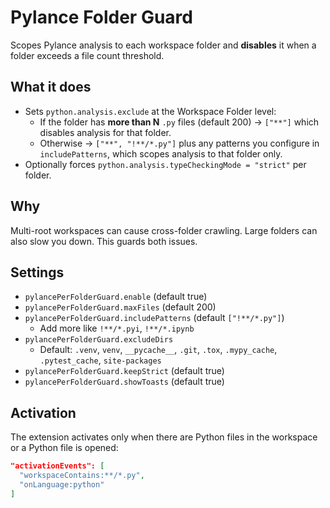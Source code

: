 # Pylance Folder Guard

Scopes Pylance analysis to each workspace folder and **disables** it when a folder exceeds a file count threshold.

## What it does

- Sets `python.analysis.exclude` at the Workspace Folder level:
  - If the folder has **more than N** `.py` files (default 200) → `["**"]` which disables analysis for that folder.
  - Otherwise → `["**", "!**/*.py"]` plus any patterns you configure in `includePatterns`, which scopes analysis to that folder only.
- Optionally forces `python.analysis.typeCheckingMode = "strict"` per folder.

## Why

Multi-root workspaces can cause cross-folder crawling. Large folders can also slow you down. This guards both issues.

## Settings

- `pylancePerFolderGuard.enable` (default true)  
- `pylancePerFolderGuard.maxFiles` (default 200)  
- `pylancePerFolderGuard.includePatterns` (default `["!**/*.py"]`)  
  - Add more like `!**/*.pyi`, `!**/*.ipynb`
- `pylancePerFolderGuard.excludeDirs`  
  - Default: `.venv`, `venv`, `__pycache__`, `.git`, `.tox`, `.mypy_cache`, `.pytest_cache`, `site-packages`
- `pylancePerFolderGuard.keepStrict` (default true)  
- `pylancePerFolderGuard.showToasts` (default true)

## Activation

The extension activates only when there are Python files in the workspace or a Python file is opened:

```json
"activationEvents": [
  "workspaceContains:**/*.py",
  "onLanguage:python"
]
